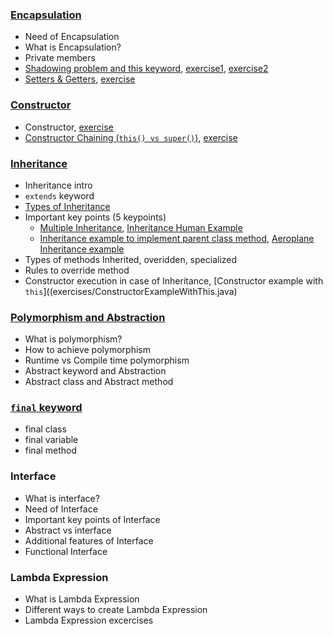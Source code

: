 ### [Encapsulation](lectures/1.Encapsulation.pdf)
- Need of Encapsulation
- What is Encapsulation?
- Private members
- [Shadowing problem and this keyword](lectures/2.Shadowing-this.pdf), [exercise1](exercises/SettingValuesOfProperties.java), [exercise2](exercises/InitialiseProperties.java)
- [Setters & Getters](lectures/3.Setters-getters.pdf), [exercise](exercises/SettersAndGetters.java)
### [Constructor](lectures/4.Constructor.pdf)
- Constructor, [exercise](exercises/ParametrisedConstructor.java)
- [Constructor Chaining (`this() vs super()`)](lectures/5.super-this.pdf), [exercise](exercises/SuperThis.java)
### [Inheritance](lectures/6.Inheritance.pdf)
- Inheritance intro
- `extends` keyword
- [Types of Inheritance](lectures/7.InheritanceTypes.pdf)
- Important key points (5 keypoints)
  - [Multiple Inheritance](exercises/Multiple_Inheritance.java), [Inheritance Human Example](exercises/InheritanceHumanExample.java)
  - [Inheritance example to implement parent class method](exercises/InheritanceImplementParentClassMethod.java), [Aeroplane Inheritance example](exercises/Aeroplane_Inheritance.java)
- Types of methods Inherited, overidden, specialized
- Rules to override method
- Constructor execution in case of Inheritance, [Constructor example with `this`]((exercises/ConstructorExampleWithThis.java)
### [Polymorphism and Abstraction](lectures/5.PolymorphismAndAbstraction.pdf)
- What is polymorphism?
- How to achieve polymorphism
- Runtime vs Compile time polymorphism
- Abstract keyword and Abstraction
- Abstract class and Abstract method
### [`final` keyword]()
- final class
- final variable
- final method
### Interface
- What is interface?
- Need of Interface
- Important key points of Interface
- Abstract vs interface
- Additional features of Interface
- Functional Interface
### Lambda Expression
- What is Lambda Expression
- Different ways to create Lambda Expression
- Lambda Expression excercises
### 

